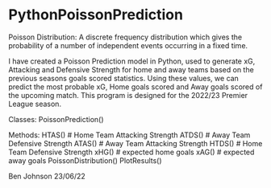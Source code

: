 # PythonPoissonPrediction
Poisson Distribution: A discrete frequency distribution which gives the probability of a number of independent events occurring in a fixed time.

I have created a Poisson Prediction model in Python, used to generate xG, Attacking and Defensive Strength for home and away teams based on the previous seasons goals scored statistics. Using these values, we can predict the most probable xG, Home goals scored and Away goals scored of the upcoming match. This program is designed for the 2022/23 Premier League season. 

Classes:
PoissonPrediction()

Methods:
HTAS() # Home Team Attacking Strength
ATDS() # Away Team Defensive Strength
ATAS() # Away Team Attacking Strength
HTDS() # Home Team Defensive Strength
xHG() # expected home goals
xAG() # expected away goals
PoissonDistribution()
PlotResults()

Ben Johnson 23/06/22

